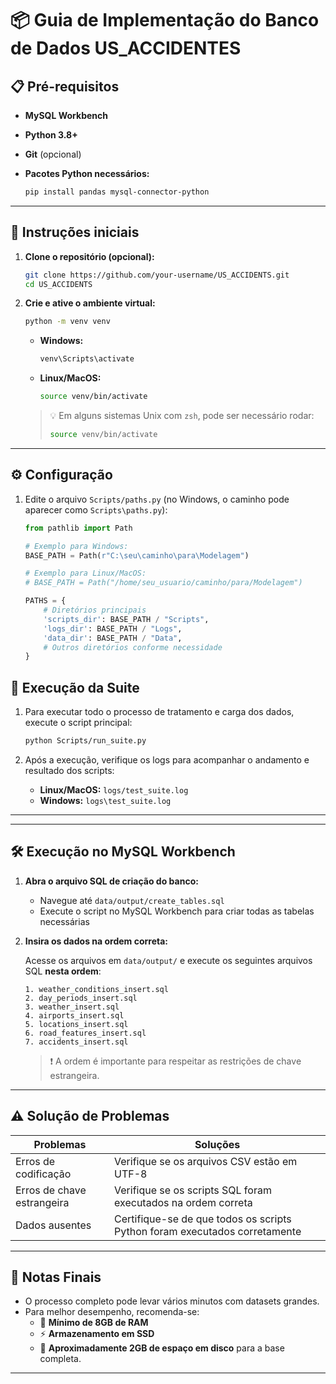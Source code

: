 
# 📦 Guia de Implementação do Banco de Dados US_ACCIDENTES

## 📋 Pré-requisitos

- **MySQL Workbench**
- **Python 3.8+**
- **Git** (opcional)
- **Pacotes Python necessários:**

  ```bash
  pip install pandas mysql-connector-python
  ```

---

## 🚀 Instruções iniciais

1. **Clone o repositório (opcional):**

   ```bash
   git clone https://github.com/your-username/US_ACCIDENTS.git
   cd US_ACCIDENTS
   ```

2. **Crie e ative o ambiente virtual:**

   ```bash
   python -m venv venv
   ```

   - **Windows:**

     ```bash
     venv\Scripts\activate
     ```

   - **Linux/MacOS:**

     ```bash
     source venv/bin/activate
     ```

   > 💡 Em alguns sistemas Unix com `zsh`, pode ser necessário rodar:
   > ```bash
   > source venv/bin/activate
   > ```

---

## ⚙️ Configuração

1. Edite o arquivo `Scripts/paths.py` (no Windows, o caminho pode aparecer como `Scripts\paths.py`):

   ```python
   from pathlib import Path

   # Exemplo para Windows:
   BASE_PATH = Path(r"C:\seu\caminho\para\Modelagem")

   # Exemplo para Linux/MacOS:
   # BASE_PATH = Path("/home/seu_usuario/caminho/para/Modelagem")

   PATHS = {
       # Diretórios principais
       'scripts_dir': BASE_PATH / "Scripts",
       'logs_dir': BASE_PATH / "Logs",
       'data_dir': BASE_PATH / "Data",
       # Outros diretórios conforme necessidade
   }
   ```

## 🔄 Execução da Suite

1. Para executar todo o processo de tratamento e carga dos dados, execute o script principal:

   ```bash
   python Scripts/run_suite.py
   ```

2. Após a execução, verifique os logs para acompanhar o andamento e resultado dos scripts:

   - **Linux/MacOS:** `logs/test_suite.log`
   - **Windows:** `logs\test_suite.log`

---


---

## 🛠️ Execução no MySQL Workbench

1. **Abra o arquivo SQL de criação do banco:**

   - Navegue até `data/output/create_tables.sql`
   - Execute o script no MySQL Workbench para criar todas as tabelas necessárias

2. **Insira os dados na ordem correta:**

   Acesse os arquivos em `data/output/` e execute os seguintes arquivos SQL **nesta ordem**:

   ```text
   1. weather_conditions_insert.sql
   2. day_periods_insert.sql
   3. weather_insert.sql
   4. airports_insert.sql
   5. locations_insert.sql
   6. road_features_insert.sql
   7. accidents_insert.sql
   ```

   > ❗ A ordem é importante para respeitar as restrições de chave estrangeira.

---

## ⚠️ Solução de Problemas

| Problemas                 | Soluções                                                      |
|---------------------------|---------------------------------------------------------------|
| Erros de codificação      | Verifique se os arquivos CSV estão em UTF-8                   |
| Erros de chave estrangeira| Verifique se os scripts SQL foram executados na ordem correta |
| Dados ausentes            | Certifique-se de que todos os scripts Python foram executados corretamente |

---

## 📝 Notas Finais

- O processo completo pode levar vários minutos com datasets grandes.
- Para melhor desempenho, recomenda-se:
  - 💾 **Mínimo de 8GB de RAM**
  - ⚡ **Armazenamento em SSD**
  - 📂 **Aproximadamente 2GB de espaço em disco** para a base completa.

---
